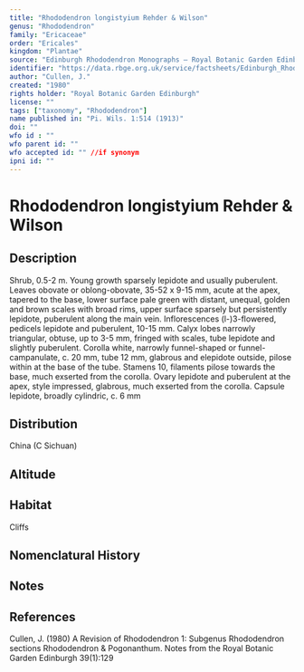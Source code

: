 ```yaml
---
title: "Rhododendron longistyium Rehder & Wilson"
genus: "Rhododendron"
family: "Ericaceae"
order: "Ericales"
kingdom: "Plantae"
source: "Edinburgh Rhododendron Monographs – Royal Botanic Garden Edinburgh"
identifier: "https://data.rbge.org.uk/service/factsheets/Edinburgh_Rhododendron_Monographs.xhtml"
author: "Cullen, J."
created: "1980"
rights holder: "Royal Botanic Garden Edinburgh"
license: ""
tags: ["taxonomy", "Rhododendron"]
name published in: "Pi. Wils. 1:514 (1913)"
doi: ""
wfo id : ""
wfo parent id: ""
wfo accepted id: "" //if synonym                      
ipni id: ""
---
```


                       

# Rhododendron longistyium Rehder & Wilson

## Description
Shrub, 0.5-2 m. Young growth sparsely lepidote and usually puberulent. Leaves obovate or oblong-obovate, 35-52 x 9-15 mm, acute at the apex, tapered to the base, lower surface pale green with distant, unequal, golden and brown scales with broad rims, upper surface sparsely but persistently lepidote, puberulent along the main vein. Inflorescences (l-)3-flowered, pedicels lepidote and puberulent, 10-15 mm. Calyx lobes narrowly triangular, obtuse, up to 3-5 mm, fringed with scales, tube lepidote and slightly puberulent. Corolla white, narrowly funnel-shaped or funnel-campanulate, c. 20 mm, tube 12 mm, glabrous and elepidote outside, pilose within at the base of the tube. Stamens 10, filaments pilose towards the base, much exserted from the corolla. Ovary lepidote and puberulent at the apex, style impressed, glabrous, much exserted from the corolla. Capsule lepidote, broadly cylindric, c. 6 mm

## Distribution
China (C Sichuan)

## Altitude


## Habitat
Cliffs

## Nomenclatural History

                       
## Notes


## References

Cullen, J. (1980) A Revision of Rhododendron 1: Subgenus Rhododendron sections Rhododendron & Pogonanthum. Notes from the Royal Botanic Garden Edinburgh 39(1):129
